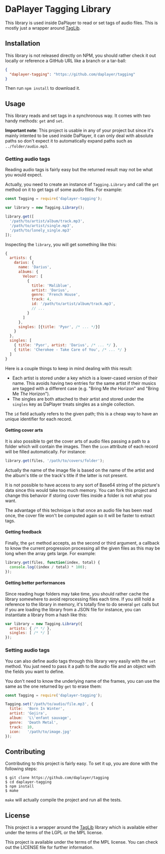 # DaPlayer Tagging Library

This library is used inside DaPlayer to read or set tags of audio files.
This is mostly just a wrapper around [TagLib](http://taglib.github.io).

## Installation

This library is not released directly on NPM, you should rather check
it out locally or reference a GitHub URL like a branch or a tar-ball:

~~~json
{
  "daplayer-tagging": "https://github.com/daplayer/tagging"
}
~~~

Then run `npm install` to download it.

## Usage

This library reads and set tags in a synchronous way. It comes with two
handy methods: `get` and `set`.

**Important note**: This project is usable in any of your project but since it's
mainly intented to be used inside DaPlayer, it can only deal with absolute paths
so don't expect it to automatically expand paths such as `../folder/audio.mp3`.

### Getting audio tags

Reading audio tags is fairly easy but the returned result may not be what you
would expect.

Actually, you need to create an instance of `Tagging.Library` and call the `get`
method on it to get tags of some audio files. For example:

~~~javascript
const Tagging = require('daplayer-tagging');

var library = new Tagging.Library();

library.get([
  '/path/to/artist/album/track.mp3',
  '/path/to/artist/single.mp3',
  '/path/to/lonely_single.mp3'
]);
~~~

Inspecting the `library`, you will get something like this:

~~~javascript
{
  artists: {
    darius: {
      name: 'Darius',
      albums: {
        Velour: [
          {
            title: 'Maliblue',
            artist: 'Darius',
            genre: 'French House',
            track: 4,
            id: '/path/to/artist/album/track.mp3',
            // ...
          }
        ]
      },
      singles: [{title: 'Pyor', /* ... */}]
    }
  },
  singles: [
    { title: 'Pyor', artist: 'Darius', /* ... */ },
    { title: 'Cherokee - Take Care of You', /* ... */ }
  ]
}
~~~

Here is a couple things to keep in mind dealing with this result:

* Each artist is stored under a key which is a lower-cased version of their
  name. This avoids having two entries for the same artist if their musics
  are tagged with a different case (e.g. "Bring Me *the* Horizon" and "Bring
  Me *The* Horizon").
* The singles are both attached to their artist and stored under the `singles`
  key as DaPlayer treats singles as a single collection.

The `id` field actually refers to the given path; this is a cheap way to have
an unique identifier for each record.

#### Getting cover arts

It is also possible to get the cover arts of audio files passing a path to
a folder which will contain the images. Then the `icon` attribute of each
record will be filled automatically. For instance:

~~~javascript
library.get(files, '/path/to/covers/folder');
~~~

Actually the name of the image file is based on the name of the artist and the
album's title or the track's title if the latter is not present.

It is not possible to have access to any sort of Base64 string of the picture's
data since this would take too much memory. You can fork this project and change
this behavior if storing cover files inside a folder is not what you want.

The advantage of this technique is that once an audio file has been read once,
the cover file won't be computed again so it will be faster to extract tags.

#### Getting feedback

Finally, the `get` method accepts, as the second or third argument, a callback to
know the current progression processing all the given files as this may be long when
the array gets large. For example:

~~~javascript
library.get(files, function(index, total) {
  console.log((index / total) * 100);
});
~~~

#### Getting better performances

Since reading huge folders may take time, you should rather cache the library
somewhere to avoid reprocessing files each time. If you still hold a reference
to the library in memory, it's totally fine to do several `get` calls but
if you are loading the library from a JSON file for instance, you can instantiate
a library from a hash like this:

~~~javascript
var library = new Tagging.Library({
  artists: { /* */ },
  singles: [ /* */ ]
});
~~~

### Setting audio tags

You can also define audio tags through this library very easily with the `set`
method. You just need to pass it a path to the audio file and an object with
the fields you want to define.

You don't need to know the underlying name of the frames, you can use the same
as the one returned by `get` to erase them:

~~~javascript
const Tagging = require('daplayer-tagging');

Tagging.set('/path/to/audio/file.mp3', {
  title:  'Born In Winter',
  artist: 'Gojira',
  album:  'L\'enfant sauvage',
  genre:  'Death Metal',
  track:  10,
  icon:   '/path/to/image.jpg'
});
~~~

## Contributing

Contributing to this project is fairly easy. To set it up, you are done with the
following steps:

~~~
$ git clone https://github.com/daplayer/tagging
$ cd daplayer-tagging
$ npm install
$ make
~~~

`make` will actually compile the project and run all the tests.

## License

This project is a wrapper around the [TagLib](http://taglib.github.io) library which
is available either under the terms of the LGPL or the MPL license.

This project is available under the terms of the MPL license. You can check out the
LICENSE file for further information.
